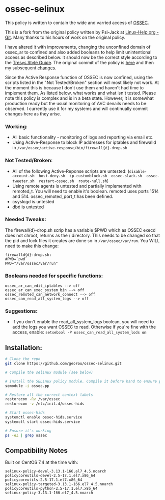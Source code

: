 # ossec-selinux

This policy is written to contain the wide and varried access of [OSSEC](https://ossec.github.io).

This is a fork from the original policy written by Psi-Jack at [Linux-Help.org - Git](https://git.linux-help.org/Linux-Help/selinux-ossec/src/bugfix/style-organization/ossec.te). Many thanks to his hours of work on the original policy.

I have altered it with improvements, changing the unconfined domain of ossec_ar to confined and also added booleans to help limit unintentional access as described below. It should now be the correct style according to the [Tresys Style Guide](https://github.com/TresysTechnology/refpolicy/wiki/StyleGuide). The original commit of the policy is [here](https://github.com/georou/ossec-selinux/commit/ef2a8d9ba92b315943baf4a4ed941b3c4395a0cc) and then my subsequent [changes](https://github.com/georou/ossec-selinux/commit/475d3138dc8571d8d539572d7a07bc25635348df).

Since the Active Response function of OSSEC is now confined, using the scripts listed in the "Not Tested/Broken" section will most likely not work. At the moment this is because I don't use them and haven't had time to implement them. 
As listed below, what works and what isn't tested. Please note this policy is complex and is in a beta state. However, it is somewhat production ready but the usual monitoring of AVC denails needs to be observed. I currently use it for my systems and will continually commit changes here as they arise.


### Working:
* All basic functionality - monitoring of logs and reporting via email etc.
* Using Active-Response to block IP addresses for iptables and firewalld in `/var/ossec/active-response/bin/firewall{d}-drop.sh`


### Not Tested/Broken:
* All of the following Active-Reponse scripts are untested: (`disable-account.sh  host-deny.sh  ip-customblock.sh  ossec-slack.sh  ossec-tweeter.sh  restart-ossec.sh  route-null.sh`)
* Using remote agents is untested and partially implemented with remoted_t. You will need to enable it's boolean. remoted uses ports 1514 and 514. ossec_remoted_port_t has been defined.
* csyslogd is untested
* dbd is untested

### Needed Tweaks:
The firewall{d}-drop.sh scrip has a variable $PWD which as OSSEC execd does not chroot, returns as the / directory. This needs to be changed so that the pid and lock files it creates are done so in `/var/ossec/var/run`. You WILL need to make this change:
```
firewalld{d}-drop.sh:
#PWD=`pwd`
PWD="/var/ossec/var/run"
```

### Booleans needed for specific functions:
```
ossec_ar_can_edit_iptables --> off
ossec_ar_can_exec_system_bin --> off
ossec_remoted_can_network_connect --> off
ossec_can_read_all_system_logs --> off
```

### Suggestions:
* If you don't enable the read_all_system_logs boolean, you will need to add the logs you want OSSEC to read. Otherwise if you're fine with the access, enable: `setsebool -P ossec_can_read_all_system_lods on`



## Installation:
```sh
# Clone the repo
git clone https://github.com/georou/ossec-selinux.git

# Compile the selinux module (see below)

# Install the SELinux policy module. Compile it before hand to ensure proper compatibility (see below)
semodule -i ossec.pp

# Restore all the correct context labels
restorecon -Rv /var/ossec
restorecon -v /etc/init.d/ossec-hids

# Start ossec-hids
systemctl enable ossec-hids.service
systemctl start ossec-hids.service

# Ensure it's working
ps -eZ | grep ossec
```


## Compatibility Notes
Built on CentOS 7.4 at the time with:
```
selinux-policy-devel-3.13.1-166.el7_4.5.noarch
policycoreutils-devel-2.5-17.1.el7.x86_64
policycoreutils-2.5-17.1.el7.x86_64
selinux-policy-targeted-3.13.1-166.el7_4.5.noarch
policycoreutils-python-2.5-17.1.el7.x86_64
selinux-policy-3.13.1-166.el7_4.5.noarch
```
